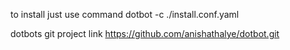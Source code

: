 to install just use command 
dotbot -c ./install.conf.yaml

dotbots git project link
https://github.com/anishathalye/dotbot.git
